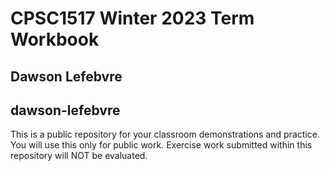 # CPSC1517 Winter 2023 Term Workbook

## Dawson Lefebvre

## dawson-lefebvre

This is a public repository for your classroom demonstrations and practice. You will use this only for public work. Exercise work submitted within this repository will NOT be evaluated.

